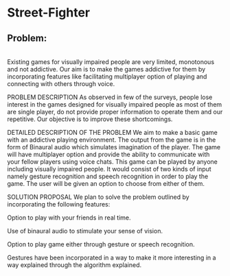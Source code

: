 # Street-Fighter
<h2>Problem:</h2><br>
Existing games for visually impaired people are very limited, monotonous and not addictive. Our aim is to make the games addictive for them by incorporating features like facilitating multiplayer option of playing and connecting with others through voice.

PROBLEM DESCRIPTION
As observed in few of the surveys, people lose interest in the games designed for visually impaired people as most of them are single player, do not provide proper information to operate them and our repetitive. Our objective is to improve these shortcomings.

DETAILED DESCRIPTION OF THE PROBLEM
We aim to make a basic game with an addictive playing environment. The output from the game is in the form of Binaural audio which simulates imagination of the player. The game will have multiplayer option and provide the ability to communicate with your fellow players using voice chats. This game can be played by anyone including visually impaired people. It would consist of two kinds of input namely gesture recognition and speech recognition in order to play the game. The user will be given an option to choose from either of them.

SOLUTION PROPOSAL
We plan to solve the problem outlined by
incorporating the following features:

Option to play with your friends in real
time.

Use of binaural audio to stimulate your
sense of vision.

Option to play game either through
gesture or speech recognition.

Gestures have been incorporated in a
way to make it more interesting in a way
explained through the algorithm
explained.
